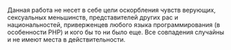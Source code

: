 Данная работа не несет в себе цели оскорбления чувств верующих, сексуальных меньшинств, представителей других рас и национальностей, приверженцев любого языка программирования (в особенности PHP) и кого бы то ни было еще. Все совпадения случайны и не имеют места в действительности.
